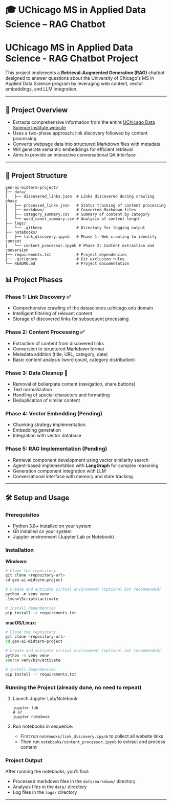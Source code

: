 # 🎓 UChicago MS in Applied Data Science – RAG Chatbot

# UChicago MS in Applied Data Science - RAG Chatbot Project

This project implements a **Retrieval-Augmented Generation (RAG)** chatbot designed to answer questions about the University of Chicago's MS in Applied Data Science program by leveraging web content, vector embeddings, and LLM integration.

---

## 🚀 Project Overview

- Extracts comprehensive information from the entire [UChicago Data Science Institute website](https://datascience.uchicago.edu/)
- Uses a two-phase approach: link discovery followed by content processing
- Converts webpage data into structured Markdown files with metadata
- Will generate semantic embeddings for efficient retrieval
- Aims to provide an interactive conversational QA interface

---

## 📁 Project Structure

```plaintext
gen-ai-midterm-project/
├── data/
│   ├── discovered_links.json  # Links discovered during crawling phase
│   ├── processed_links.json   # Status tracking of content processing
│   ├── markdown/              # Converted Markdown files
│   ├── category_summary.csv   # Summary of content by category
│   └── word_count_summary.csv # Analysis of content length
├── logs/
│   └── .gitkeep               # Directory for logging output
├── notebooks/
│   ├── link_discovery.ipynb   # Phase 1: Web crawling to identify content
│   └── content_processor.ipynb # Phase 2: Content extraction and conversion
├── requirements.txt           # Project dependencies
├── .gitignore                 # Git exclusion rules
└── README.md                  # Project documentation
```

## 📊 Project Phases

### Phase 1: Link Discovery ✅
- Comprehensive crawling of the datascience.uchicago.edu domain
- Intelligent filtering of relevant content
- Storage of discovered links for subsequent processing

### Phase 2: Content Processing ✅
- Extraction of content from discovered links
- Conversion to structured Markdown format
- Metadata addition (title, URL, category, date)
- Basic content analysis (word count, category distribution)

### Phase 3: Data Cleanup 🔄
- Removal of boilerplate content (navigation, share buttons)
- Text normalization
- Handling of special characters and formatting
- Deduplication of similar content

### Phase 4: Vector Embedding (Pending)
- Chunking strategy implementation
- Embedding generation
- Integration with vector database

### Phase 5: RAG Implementation (Pending)
- Retrieval component development using vector similarity search
- Agent-based implementation with **LangGraph** for complex reasoning
- Generation component integration with LLM
- Conversational interface with memory and state tracking

---

## 🛠️ Setup and Usage

### Prerequisites
- Python 3.8+ installed on your system
- Git installed on your system
- Jupyter environment (Jupyter Lab or Notebook)

### Installation

**Windows:**
```powershell
# Clone the repository
git clone <repository-url>
cd gen-ai-midterm-project

# Create and activate virtual environment (optional but recommended)
python -m venv venv
.\venv\Scripts\activate

# Install dependencies
pip install -r requirements.txt
```

**macOS/Linux:**
```bash
# Clone the repository
git clone <repository-url>
cd gen-ai-midterm-project

# Create and activate virtual environment (optional but recommended)
python -m venv venv
source venv/bin/activate

# Install dependencies
pip install -r requirements.txt
```

### Running the Project (already done, no need to repeat)

1. Launch Jupyter Lab/Notebook:
   ```
   jupyter lab
   # or
   jupyter notebook
   ```

2. Run notebooks in sequence:
   - First run `notebooks/link_discovery.ipynb` to collect all website links
   - Then run `notebooks/content_processor.ipynb` to extract and process content

### Project Output

After running the notebooks, you'll find:
- Processed markdown files in the `data/markdown/` directory
- Analysis files in the `data/` directory
- Log files in the `logs/` directory

---
